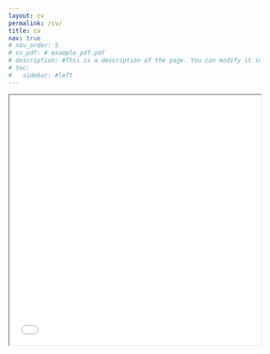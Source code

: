 ```yaml
---
layout: cv
permalink: /cv/
title: cv
nav: true
# nav_order: 5
# cv_pdf: # example_pdf.pdf
# description: #This is a description of the page. You can modify it in '_pages/cv.md'. You can also change or remove the top pdf download button.
# toc:
#   sidebar: #left
---
```

<iframe src="example_pdf.pdf" width="100%" height="500px">
    This browser does not support PDFs. Please download the PDF to view it: <a href="path/to/your/cv.pdf">Download PDF</a>.
</iframe>